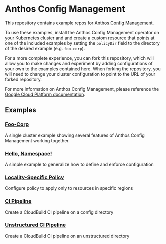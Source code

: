 # Anthos Config Management

This repository contains example repos for [Anthos Config Management][1].

To use these examples, install the Anthos Config Management operator on your
Kubernetes cluster and and create a custom resource that points at one of the
included examples by setting the `policyDir` field to the directory of the
desired example (e.g. `foo-corp`).

For a more complete experience, you can fork this repository, which will allow
you to make changes and experiment by adding configurations of your own to the
examples contained here. When forking the repository, you will need to change
your cluster configuration to point to the URL of your forked repository.

For more information on Anthos Config Management, please reference the
[Google Cloud Platform documentation][2].

## Examples

### [Foo-Corp](foo-corp/)

A single cluster example showing several features of Anthos Config Management
working together.

### [Hello, Namespace!](hello-namespace/)

A simple example to generalize how to define and enforce configuration

### [Locality-Specific Policy](locality-specific-policy/)

Configure policy to apply only to resources in specific regions

### [CI Pipeline](ci-pipeline/)

Create a CloudBuild CI pipeline on a config directory

### [Unstructured CI Pipeline](ci-pipeline-unstructured/)

Create a CloudBuild CI pipeline on an unstructured directory

[1]: https://cloud.google.com/anthos-config-management/
[2]: https://cloud.google.com/anthos-config-management/docs/overview
